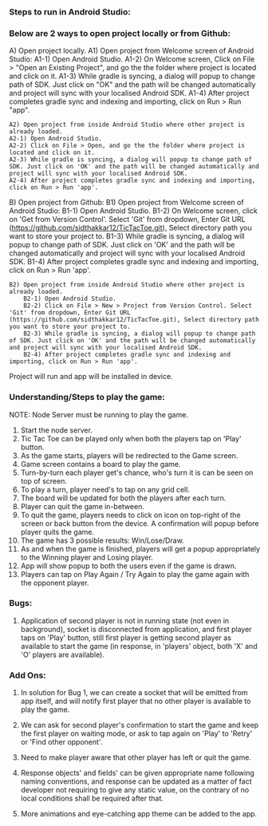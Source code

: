 ### Steps to run in Android Studio:

### Below are 2 ways to open project locally or from Github:

A) Open project locally.
	A1) Open project from Welcome screen of Android Studio:
	A1-1) Open Android Studio.
	A1-2) On Welcome screen, Click on File > "Open an Existing Project", and go the the folder where project is located and click on it.
	A1-3) While gradle is syncing, a dialog will popup to change path of SDK. Just click on "OK" and the path will be changed automatically and project will sync with your localised Android SDK.
	A1-4) After project completes gradle sync and indexing and importing, click on Run > Run "app".

	A2) Open project from inside Android Studio where other project is already loaded.
	A2-1) Open Android Studio.
	A2-2) Click on File > Open, and go the the folder where project is located and click on it.
	A2-3) While gradle is syncing, a dialog will popup to change path of SDK. Just click on 'OK' and the path will be changed automatically and project will sync with your localised Android SDK.
	A2-4) After project completes gradle sync and indexing and importing, click on Run > Run 'app'.

B) Open project from Github:
	B1) Open project from Welcome screen of Android Studio:
		B1-1) Open Android Studio.
		B1-2) On Welcome screen, click on 'Get from Version Control'. Select 'Git' from dropdown, Enter Git URL (https://github.com/sidthakkar12/TicTacToe.git), Select directory path you want to store your project to.
		B1-3) While gradle is syncing, a dialog will popup to change path of SDK. Just click on 'OK' and the path will be changed automatically and project will sync with your localised Android SDK.
		B1-4) After project completes gradle sync and indexing and importing, click on Run > Run 'app'.

	B2) Open project from inside Android Studio where other project is already loaded.
		B2-1) Open Android Studio.
		B2-2) Click on File > New > Project from Version Control. Select 'Git' from dropdown, Enter Git URL (https://github.com/sidthakkar12/TicTacToe.git), Select directory path you want to store your project to.
		B2-3) While gradle is syncing, a dialog will popup to change path of SDK. Just click on 'OK' and the path will be changed automatically and project will sync with your localised Android SDK.
		B2-4) After project completes gradle sync and indexing and importing, click on Run > Run 'app'.

Project will run and app will be installed in device.

### Understanding/Steps to play the game:

NOTE: Node Server must be running to play the game.

1) Start the node server.
1) Tic Tac Toe can be played only when both the players tap on 'Play' button.
2) As the game starts, players will be redirected to the Game screen.
3) Game screen contains a board to play the game.
4) Turn-by-turn each player get's chance, who's turn it is can be seen on top of screen.
5) To play a turn, player need's to tap on any grid cell.
6) The board will be updated for both the players after each turn.
7) Player can quit the game in-between.
8) To quit the game, players needs to click on icon on top-right of the screen or back button from the device. A confirmation will popup before player quits the game.
9) The game has 3 possible results: Win/Lose/Draw.
10) As and when the game is finished, players will get a popup appropriately to the Winning player and Losing player.
11) App will show popup to both the users even if the game is drawn.
12) Players can tap on Play Again / Try Again to play the game again with the opponent player.

### Bugs:

1) Application of second player is not in running state (not even in background), socket is disconnected from application, and first player taps on 'Play' button, still first player is getting second player as available to start the game (in response, in 'players' object, both 'X' and 'O' players are available).

### Add Ons:

1) In solution for Bug 1, we can create a socket that will be emitted from app itself, and will notify first player that no other player is available to play the game. 

2) We can ask for second player's confirmation to start the game and keep the first player on waiting mode, or ask to tap again on 'Play' to 'Retry' or 'Find other opponent'.

3) Need to make player aware that other player has left or quit the game.

4) Response objects' and fields' can be given appropriate name following naming conventions, and response can be updated as a matter of fact developer not requiring to give any static value, on the contrary of no local conditions shall be required after that.

5) More animations and eye-catching app theme can be added to the app.  
